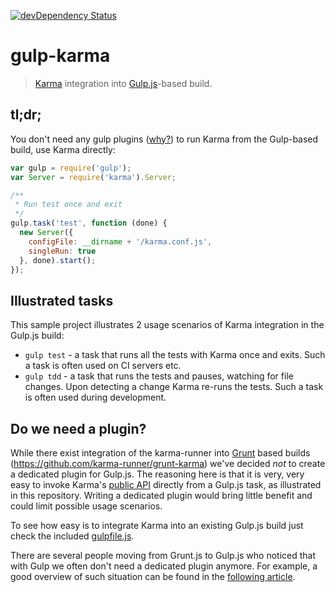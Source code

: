 [![devDependency Status](https://david-dm.org/karma-runner/gulp-karma/dev-status.png?branch=master)](https://david-dm.org/karma-runner/gulp-karma#info=devDependencies)

# gulp-karma

> [Karma](https://github.com/karma-runner/karma) integration into [Gulp.js](http://gulpjs.com/)-based build.

## tl;dr;

You don't need any gulp plugins ([why?](https://github.com/karma-runner/gulp-karma#do-we-need-a-plugin)) to run Karma from the Gulp-based build, use Karma directly:

```javascript
var gulp = require('gulp');
var Server = require('karma').Server;

/**
 * Run test once and exit
 */
gulp.task('test', function (done) {
  new Server({
    configFile: __dirname + '/karma.conf.js',
    singleRun: true
  }, done).start();
});
```

## Illustrated tasks

This sample project illustrates 2 usage scenarios of Karma integration in the Gulp.js build:

* `gulp test` - a task that runs all the tests with Karma once and exits. Such a task is often used on CI servers etc.
* `gulp tdd` - a task that runs the tests and pauses, watching for file changes. Upon detecting a change Karma re-runs the tests. Such a task is often used during development.

## Do we need a plugin?

While there exist integration of the karma-runner into [Grunt](http://gruntjs.com/) based builds (https://github.com/karma-runner/grunt-karma)
we've decided _not_ to create a dedicated plugin for Gulp.js. The reasoning here is that it is very, very easy to
invoke Karma's [public API](http://karma-runner.github.io/0.12/dev/public-api.html) directly from a Gulp.js task, as illustrated in this repository. Writing a dedicated plugin
would bring little benefit and could limit possible usage scenarios.

To see how easy is to integrate Karma into an existing Gulp.js build just check the included [gulpfile.js](gulpfile.js).

There are several people moving from Grunt.js to Gulp.js who noticed that with Gulp we often don't need a dedicated plugin anymore.
For example, a good overview of such situation can be found in the [following article](http://blog.overzealous.com/post/74121048393/why-you-shouldnt-create-a-gulp-plugin-or-how-to-stop).

